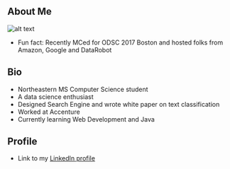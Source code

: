 ## About Me
![alt text](https://avatars0.githubusercontent.com/u/25018264?v=3&u=b14d68ce26f5e60ab97694002362af8fd7686fb4&s=400 "Saurabh Singh")
   * Fun fact: Recently MCed for ODSC 2017 Boston and hosted folks from Amazon, Google and DataRobot

## Bio
   * Northeastern MS Computer Science student
   * A data science enthusiast
   * Designed Search Engine and wrote white paper on text classification
   * Worked at Accenture
   * Currently learning Web Development and Java

## Profile
   * Link to my [LinkedIn profile](https://www.linkedin.com/in/saurabhsingh13nov "Homepage LinkedIn")
   
   
